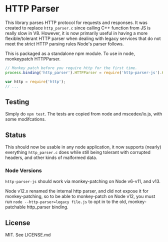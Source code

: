 # HTTP Parser

This library parses HTTP protocol for requests and responses.  It was created to replace `http_parser.c` since calling C++ function from JS is really slow in V8.  However, it is now primarily useful in having a more flexible/tolerant HTTP parser when dealing with legacy services that do not meet the strict HTTP parsing rules Node's parser follows.

This is packaged as a standalone npm module.  To use in node, monkeypatch HTTPParser.

```js
// Monkey patch before you require http for the first time.
process.binding('http_parser').HTTPParser = require('http-parser-js').HTTPParser;

var http = require('http');
// ...
```














































<extoc></extoc>

## Testing

Simply do `npm test`. The tests are copied from node and mscedex/io.js, with some modifcations.

## Status

This should now be usable in any node application, it now supports (nearly) everything `http_parser.c` does while still being tolerant with corrupted headers, and other kinds of malformed data.

### Node Versions

`http-parser-js` should work via monkey-patching on Node v6-v11, and v13.

Node v12.x renamed the internal http parser, and did not expose it for monkey-patching, so to be able to monkey-patch on Node v12, you must run `node --http-parser=legacy file.js` to opt in to the old, monkey-patchable http_parser binding.

## License

MIT. See LICENSE.md
